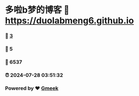 # 多啦b梦的博客 :link: https://duolabmeng6.github.io 
### :page_facing_up: [3](https://duolabmeng6.github.io/tag.html) 
### :speech_balloon: 5 
### :hibiscus: 6537 
### :alarm_clock: 2024-07-28 03:51:32 
### Powered by :heart: [Gmeek](https://github.com/Meekdai/Gmeek)
